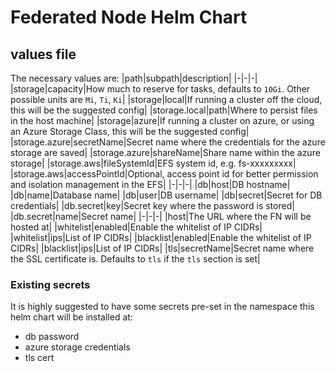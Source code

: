 # Federated Node Helm Chart

## values file
The necessary values are:
|path|subpath|description|
|-|-|-|
|storage|capacity|How much to reserve for tasks, defaults to `10Gi`. Other possible units are `Mi`, `Ti`, `Ki`|
|storage|local|If running a cluster off the cloud, this will be the suggested config|
|storage.local|path|Where to persist files in the host machine|
|storage|azure|If running a cluster on azure, or using an Azure Storage Class, this will be the suggested config|
|storage.azure|secretName|Secret name where the credentials for the azure storage are saved|
|storage.azure|shareName|Share name within the azure storage|
|storage.aws|fileSystemId|EFS system id, e.g. fs-xxxxxxxxx|
|storage.aws|accessPointId|Optional, access point id for better permission and isolation management in the EFS|
|-|-|-|
|db|host|DB hostname|
|db|name|Database name|
|db|user|DB username|
|db|secret|Secret for DB credentials|
|db.secret|key|Secret key where the password is stored|
|db.secret|name|Secret name|
|-|-|-|
|host|The URL where the FN will be hosted at|
|whitelist|enabled|Enable the whitelist of IP CIDRs|
|whitelist|ips|List of IP CIDRs|
|blacklist|enabled|Enable the whitelist of IP CIDRs|
|blacklist|ips|List of IP CIDRs|
|tls|secretName|Secret name where the SSL certificate is. Defaults to `tls` if the `tls` section is set|

### Existing secrets
It is highly suggested to have some secrets pre-set in the namespace this helm chart will be installed at:
- db password
- azure storage credentials
- tls cert
